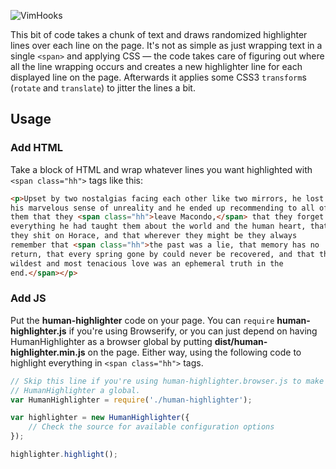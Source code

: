 ![VimHooks](https://s3.amazonaws.com/pd93f014/human-highlighter.png?v=1)

This bit of code takes a chunk of text and draws randomized highlighter
lines over each line on the page. It's not as simple as just wrapping text
in a single `<span>` and applying CSS &mdash; the code takes care of
figuring out where all the line wrapping occurs and creates a new
highlighter line for each displayed line on the page.  Afterwards it applies
some CSS3 `transform`s (`rotate` and `translate`) to jitter the lines a bit.

Usage
-----

### Add HTML
Take a block of HTML and wrap whatever lines you want highlighted with
`<span class="hh">` tags like this:

```html
<p>Upset by two nostalgias facing each other like two mirrors, he lost
his marvelous sense of unreality and he ended up recommending to all of
them that they <span class="hh">leave Macondo,</span> that they forget
everything he had taught them about the world and the human heart, that
they shit on Horace, and that wherever they might be they always
remember that <span class="hh">the past was a lie, that memory has no
return, that every spring gone by could never be recovered, and that the
wildest and most tenacious love was an ephemeral truth in the
end.</span></p>
```

### Add JS
Put the **human-highlighter** code on your page. You can `require`
**human-highlighter.js** if you're using Browserify, or you can just depend
on having HumanHighlighter as a browser global by putting
**dist/human-highlighter.min.js** on the page. Either way, using the
following code to highlight everything in `<span class="hh">` tags.

```javascript
// Skip this line if you're using human-highlighter.browser.js to make
// HumanHighlighter a global.
var HumanHighlighter = require('./human-highlighter');

var highlighter = new HumanHighlighter({
    // Check the source for available configuration options
});

highlighter.highlight();
```

<!--
### Add CSS
Also make sure you include **highlighter.css** or **highlighter.min.css** in
your page to get any styles not set dynamically in the JavaScript.
-->
